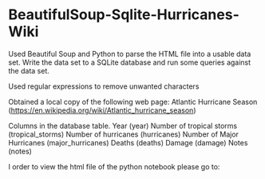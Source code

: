 # BeautifulSoup-Sqlite-Hurricanes-Wiki
Used Beautiful Soup and Python to parse the HTML file into a usable data set. Write the data set to a SQLite database and run some queries against the data set.

Used regular expressions to remove unwanted characters

Obtained a local copy of the following web page: Atlantic Hurricane Season (https://en.wikipedia.org/wiki/Atlantic_hurricane_season)

Columns in the database table.
Year (year) 
Number of tropical storms (tropical_storms) 
Number of hurricanes (hurricanes) 
Number of Major Hurricanes (major_hurricanes) 
Deaths (deaths) 
Damage (damage) 
Notes (notes)

I order to view the html file of the python notebook please go to: 
